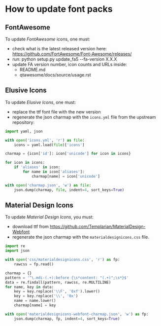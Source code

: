 # How to update font packs

## FontAwesome

To update _FontAwesome_ icons, one must:

- check what is the latest released version here: https://github.com/FortAwesome/Font-Awesome/releases/
- run: python setup.py update_fa5 --fa-version X.X.X
- update FA version number, icon counts and URLs inside:
  - README.md
  - qtawesome/docs/source/usage.rst

## Elusive Icons

To update _Elusive Icons_, one must:

- replace the ttf font file with the new version
- regenerate the json charmap with the `icons.yml` file from the upstream repository:

```Python
import yaml, json

with open('icons.yml', 'r') as file:
    icons = yaml.load(file)['icons']

charmap = {icon['id']: icon['unicode'] for icon in icons}

for icon in icons:
    if 'aliases' in icon:
        for name in icon['aliases']:
            charmap[name] = icon['unicode']

with open('charmap.json', 'w') as file:
    json.dump(charmap, file, indent=4, sort_keys=True)
```

## Material Design Icons

To update _Material Design Icons_, you must:

- download ttf from https://github.com/Templarian/MaterialDesign-Webfont
- regenerate the json charmap with the `materialdesignicons.css` file.

```Python
import re
import json

with open('css/materialdesignicons.css', 'r') as fp:
    rawcss = fp.read()

charmap = {}
pattern = '^\.mdi-(.+):before {\s*content: "(.+)";\s*}$'
data = re.findall(pattern, rawcss, re.MULTILINE)
for name, key in data:
    key = key.replace('\\F', '0xf').lower()
    key = key.replace('\\', '0x')
    name = name.lower()
    charmap[name] = key

with open('materialdesignicons-webfont-charmap.json', 'w') as fp:
    json.dump(charmap, fp, indent=4, sort_keys=True)
```

